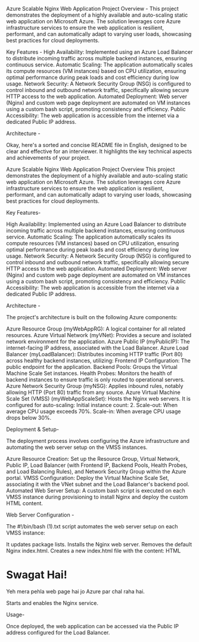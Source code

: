 Azure Scalable Nginx Web Application
Project Overview -
This project demonstrates the deployment of a highly available and auto-scaling static web application on Microsoft Azure. The solution leverages core Azure infrastructure services to ensure the web application is resilient, performant, and can automatically adapt to varying user loads, showcasing best practices for cloud deployments.

Key Features -
High Availability: Implemented using an Azure Load Balancer to distribute incoming traffic across multiple backend instances, ensuring continuous service.
Automatic Scaling: The application automatically scales its compute resources (VM instances) based on CPU utilization, ensuring optimal performance during peak loads and cost efficiency during low usage.
Network Security: A Network Security Group (NSG) is configured to control inbound and outbound network traffic, specifically allowing secure HTTP access to the web application.
Automated Deployment: Web server (Nginx) and custom web page deployment are automated on VM instances using a custom bash script, promoting consistency and efficiency.
Public Accessibility: The web application is accessible from the internet via a dedicated Public IP address.

Architecture -

Okay, here's a sorted and concise README file in English, designed to be clear and effective for an interviewer. It highlights the key technical aspects and achievements of your project.

Azure Scalable Nginx Web Application
Project Overview
This project demonstrates the deployment of a highly available and auto-scaling static web application on Microsoft Azure. The solution leverages core Azure infrastructure services to ensure the web application is resilient, performant, and can automatically adapt to varying user loads, showcasing best practices for cloud deployments.

Key Features-

High Availability: Implemented using an Azure Load Balancer to distribute incoming traffic across multiple backend instances, ensuring continuous service.
Automatic Scaling: The application automatically scales its compute resources (VM instances) based on CPU utilization, ensuring optimal performance during peak loads and cost efficiency during low usage.
Network Security: A Network Security Group (NSG) is configured to control inbound and outbound network traffic, specifically allowing secure HTTP access to the web application.
Automated Deployment: Web server (Nginx) and custom web page deployment are automated on VM instances using a custom bash script, promoting consistency and efficiency.
Public Accessibility: The web application is accessible from the internet via a dedicated Public IP address.

Architecture -

The project's architecture is built on the following Azure components:

Azure Resource Group (myWebAppRG): A logical container for all related resources.
Azure Virtual Network (myVNet): Provides a secure and isolated network environment for the application.
Azure Public IP (myPublicIP): The internet-facing IP address, associated with the Load Balancer.
Azure Load Balancer (myLoadBalancer): Distributes incoming HTTP traffic (Port 80) across healthy backend instances, utilizing:
Frontend IP Configuration: The public endpoint for the application.
Backend Pools: Groups the Virtual Machine Scale Set instances.
Health Probes: Monitors the health of backend instances to ensure traffic is only routed to operational servers.
Azure Network Security Group (myNSG): Applies inbound rules, notably allowing HTTP (Port 80) traffic from any source.
Azure Virtual Machine Scale Set (VMSS) (myWebAppScaleSet): Hosts the Nginx web servers. It is configured for auto-scaling:
Initial instance count: 2.
Scale-out: When average CPU usage exceeds 70%.
Scale-in: When average CPU usage drops below 30%.

Deployment & Setup-

The deployment process involves configuring the Azure infrastructure and automating the web server setup on the VMSS instances.

Azure Resource Creation: Set up the Resource Group, Virtual Network, Public IP, Load Balancer (with Frontend IP, Backend Pools, Health Probes, and Load Balancing Rules), and Network Security Group within the Azure portal.
VMSS Configuration: Deploy the Virtual Machine Scale Set, associating it with the VNet subnet and the Load Balancer's backend pool.
Automated Web Server Setup: A custom bash script is executed on each VMSS instance during provisioning to install Nginx and deploy the custom HTML content.

Web Server Configuration -

The #!/bin/bash (1).txt script automates the web server setup on each VMSS instance:

It updates package lists.
Installs the Nginx web server.
Removes the default Nginx index.html.
Creates a new index.html file with the content:
HTML

<!DOCTYPE html>
<html>
<head>
    <title>Mera Pehla Web Page</title>
</head>
<body>
    <h1>Swagat Hai!</h1>
    <p>Yeh mera pehla web page hai jo Azure par chal raha hai.</p>
</body>
</html>
Starts and enables the Nginx service.

Usage-

Once deployed, the web application can be accessed via the Public IP address configured for the Load Balancer.
